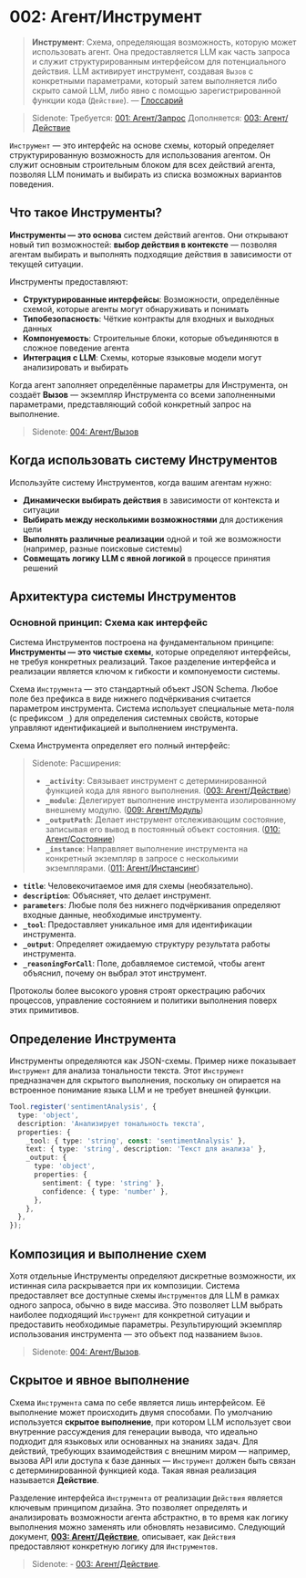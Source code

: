 # 002: Агент/Инструмент

> **Инструмент**: Схема, определяющая возможность, которую может использовать агент. Она предоставляется LLM как часть запроса и служит структурированным интерфейсом для потенциального действия. LLM активирует инструмент, создавая `Вызов` с конкретными параметрами, который затем выполняется либо скрыто самой LLM, либо явно с помощью зарегистрированной функции кода (`Действие`). — [Глоссарий](./000_glossary.md)

> Sidenote: Требуется: [001: Агент/Запрос](./001_agent_request.md)
> Дополняется: [003: Агент/Действие](./003_agent_activity.md)

`Инструмент` — это интерфейс на основе схемы, который определяет структурированную возможность для использования агентом. Он служит основным строительным блоком для всех действий агента, позволяя LLM понимать и выбирать из списка возможных вариантов поведения.

## Что такое Инструменты?

**Инструменты — это основа** систем действий агентов. Они открывают новый тип возможностей: **выбор действия в контексте** — позволяя агентам выбирать и выполнять подходящие действия в зависимости от текущей ситуации.

Инструменты предоставляют:

- **Структурированные интерфейсы**: Возможности, определённые схемой, которые агенты могут обнаруживать и понимать
- **Типобезопасность**: Чёткие контракты для входных и выходных данных
- **Компонуемость**: Строительные блоки, которые объединяются в сложное поведение агента
- **Интеграция с LLM**: Схемы, которые языковые модели могут анализировать и выбирать

Когда агент заполняет определённые параметры для Инструмента, он создаёт **Вызов** — экземпляр Инструмента со всеми заполненными параметрами, представляющий собой конкретный запрос на выполнение.

> Sidenote: [004: Агент/Вызов](./004_agent_call.md)

## Когда использовать систему Инструментов

Используйте систему Инструментов, когда вашим агентам нужно:

- **Динамически выбирать действия** в зависимости от контекста и ситуации
- **Выбирать между несколькими возможностями** для достижения цели
- **Выполнять различные реализации** одной и той же возможности (например, разные поисковые системы)
- **Совмещать логику LLM с явной логикой** в процессе принятия решений

## Архитектура системы Инструментов

### Основной принцип: Схема как интерфейс

Система Инструментов построена на фундаментальном принципе: **Инструменты — это чистые схемы**, которые определяют интерфейсы, не требуя конкретных реализаций. Такое разделение интерфейса и реализации является ключом к гибкости и компонуемости системы.

Схема `Инструмента` — это стандартный объект JSON Schema. Любое поле без префикса в виде нижнего подчёркивания считается параметром инструмента. Система использует специальные мета-поля (с префиксом `_`) для определения системных свойств, которые управляют идентификацией и выполнением инструмента.

Схема Инструмента определяет его полный интерфейс:

> Sidenote: Расширения:
> 
> - **`_activity`**: Связывает инструмент с детерминированной функцией кода для явного выполнения. ([003: Агент/Действие](./003_agent_activity.md))
> - **`_module`**: Делегирует выполнение инструмента изолированному внешнему модулю. ([009: Агент/Модуль](./009_agent_module.md))
> - **`_outputPath`**: Делает инструмент отслеживающим состояние, записывая его вывод в постоянный объект состояния. ([010: Агент/Состояние](./010_agent_state.md))
> - **`_instance`**: Направляет выполнение инструмента на конкретный экземпляр в запросе с несколькими экземплярами. ([011: Агент/Инстансинг](./011_agent_instancing.md))

- **`title`**: Человекочитаемое имя для схемы (необязательно).
- **`description`**: Объясняет, что делает инструмент.
- **`parameters`**: Любые поля без нижнего подчёркивания определяют входные данные, необходимые инструменту.
- **`_tool`**: Предоставляет уникальное имя для идентификации инструмента.
- **`_output`**: Определяет ожидаемую структуру результата работы инструмента.
- **`_reasoningForCall`**: Поле, добавляемое системой, чтобы агент объяснил, почему он выбрал этот инструмент.

Протоколы более высокого уровня строят оркестрацию рабочих процессов, управление состоянием и политики выполнения поверх этих примитивов.

## Определение Инструмента

Инструменты определяются как JSON-схемы. Пример ниже показывает `Инструмент` для анализа тональности текста. Этот `Инструмент` предназначен для скрытого выполнения, поскольку он опирается на встроенное понимание языка LLM и не требует внешней функции.

```typescript
Tool.register('sentimentAnalysis', {
  type: 'object',
  description: 'Анализирует тональность текста',
  properties: {
    _tool: { type: 'string', const: 'sentimentAnalysis' },
    text: { type: 'string', description: 'Текст для анализа' },
    _output: {
      type: 'object',
      properties: {
        sentiment: { type: 'string' },
        confidence: { type: 'number' },
      },
    },
  },
});
```

## Композиция и выполнение схем

Хотя отдельные Инструменты определяют дискретные возможности, их истинная сила раскрывается при их композиции. Система предоставляет все доступные схемы `Инструментов` для LLM в рамках одного запроса, обычно в виде массива. Это позволяет LLM выбрать наиболее подходящий `Инструмент` для конкретной ситуации и предоставить необходимые параметры. Результирующий экземпляр использования инструмента — это объект под названием `Вызов`.

> Sidenote: [004: Агент/Вызов](./004_agent_call.md).

## Скрытое и явное выполнение

Схема `Инструмента` сама по себе является лишь интерфейсом. Её выполнение может происходить двумя способами. По умолчанию используется **скрытое выполнение**, при котором LLM использует свои внутренние рассуждения для генерации вывода, что идеально подходит для языковых или основанных на знаниях задач. Для действий, требующих взаимодействия с внешним миром — например, вызова API или доступа к базе данных — `Инструмент` должен быть связан с детерминированной функцией кода. Такая явная реализация называется **Действие**.

Разделение интерфейса `Инструмента` от реализации `Действия` является ключевым принципом дизайна. Это позволяет определять и анализировать возможности агента абстрактно, в то время как логику выполнения можно заменять или обновлять независимо. Следующий документ, **[003: Агент/Действие](./003_agent_activity.md)**, описывает, как `Действия` предоставляют конкретную логику для `Инструментов`.

> Sidenote: - [003: Агент/Действие](./003_agent_activity.md).